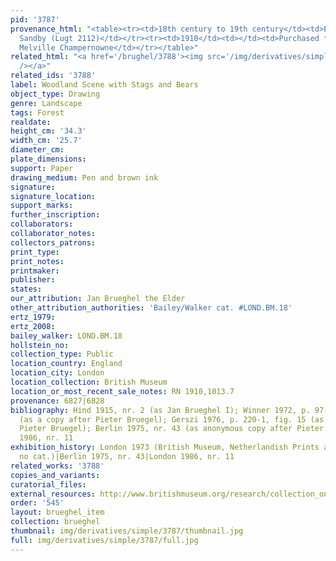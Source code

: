 ```yaml
---
pid: '3787'
provenance_html: "<table><tr><td>18th century to 19th century</td><td>England London</td><td>Paul
  Sandby (Lugt 2112)</td></tr><tr><td>1910</td><td></td><td>Purchased from Arthur
  Melville Champernowne</td></tr></table>"
related_html: "<a href='/brughel/3788'><img src='/img/derivatives/simple/3788/thumbnail.jpg'
  /></a>"
related_ids: '3788'
label: Woodland Scene with Stags and Bears
object_type: Drawing
genre: Landscape
tags: Forest
realdate: 
height_cm: '34.3'
width_cm: '25.7'
diameter_cm: 
plate_dimensions: 
support: Paper
drawing_medium: Pen and brown ink
signature: 
signature_location: 
support_marks: 
further_inscription: 
collaborators: 
collaborator_notes: 
collectors_patrons: 
print_type: 
print_notes: 
printmaker: 
publisher: 
states: 
our_attribution: Jan Brueghel the Elder
other_attribution_authorities: 'Bailey/Walker cat. #LOND.BM.18'
ertz_1979: 
ertz_2008: 
bailey_walker: LOND.BM.18
hollstein_no: 
collection_type: Public
location_country: England
location_city: London
location_collection: British Museum
location_or_most_recent_sale_notes: RN 1910,1013.7
provenance: 6827|6828
bibliography: Hind 1915, nr. 2 (as Jan Brueghel I); Winner 1972, p. 97-101, nr. K2
  (as a copy after Pieter Bruegel); Gerszi 1976, p. 220-1, fig. 15 (as Paul Bril after
  Pieter Bruegel); Berlin 1975, nr. 43 (as anonymous copy after Pieter Bruegel); London
  1986, nr. 11
exhibition_history: London 1973 (British Museum, Netherlandish Prints and Drawings,
  no cat.)|Berlin 1975, nr. 43|London 1986, nr. 11
related_works: '3788'
copies_and_variants: 
curatorial_files: 
external_resources: http://www.britishmuseum.org/research/collection_online/collection_object_details.aspx?objectId=712249&partId=1&searchText=1910%2C1013.7&view=list&page=1
order: '545'
layout: brueghel_item
collection: brueghel
thumbnail: img/derivatives/simple/3787/thumbnail.jpg
full: img/derivatives/simple/3787/full.jpg
---
```

